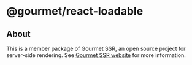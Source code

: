 # @gourmet/react-loadable

## About
This is a member package of Gourmet SSR, an open source project for server-side rendering.
See [Gourmet SSR website](https://ssr.gourmetjs.org/docs/ref/react-loadable) for more information.
